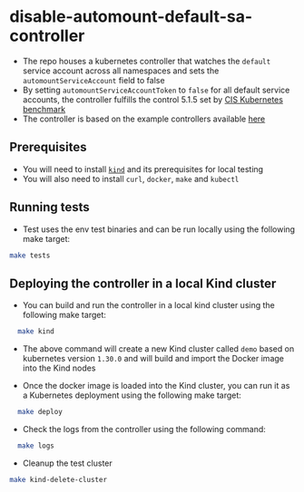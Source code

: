 # disable-automount-default-sa-controller

- The repo houses a kubernetes controller that watches the `default` service account across all namespaces and sets the `automountServiceAccount` field to false
- By setting `automountServiceAccountToken` to `false` for all default service accounts, the controller fulfills the control 5.1.5 set by
[CIS Kubernetes benchmark](https://www.cisecurity.org/benchmark/kubernetes) 
- The controller is based on the example controllers available [here](https://github.com/kubernetes-sigs/controller-runtime/tree/master/examples)

## Prerequisites

- You will need to install [`kind`](https://kind.sigs.k8s.io/docs/user/quick-start/) and its prerequisites for local testing
- You will also need to install `curl`, `docker`, `make` and `kubectl`

## Running tests

- Test uses the env test binaries and can be run locally using the following make target:

```bash
make tests
```

## Deploying the controller in a local Kind cluster

- You can build and run the controller in a local kind cluster using the following make target:

```bash
  make kind
```

- The above command will create a new Kind cluster called `demo` based on kubernetes version `1.30.0` and will build and import the Docker image into the Kind nodes

- Once the docker image is loaded into the Kind cluster, you can run it as a Kubernetes deployment using the following make target:

```bash
  make deploy
```

- Check the logs from the controller using the following command:

```bash
  make logs
```

- Cleanup the test cluster

```bash
make kind-delete-cluster
```
